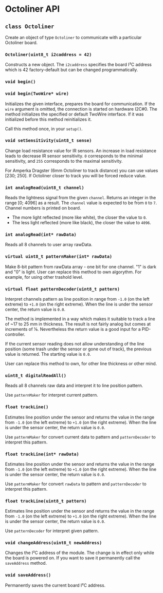 # Octoliner API

## `class Octoliner`

Create an object of type `Octoliner` to communicate with a particular Octoliner board.

### `Octoliner(uint8_t i2caddress = 42)`

Constructs a new object. The `i2caddress` specifies the board I²C address which is 42 factory-default but can be changed programmatically.

### `void begin()`
### `void begin(TwoWire* wire)`

Initializes the given interface, prepares the board for communication. If the `wire` argument is omitted, the connection is started on hardware I2C#0. The method initializes the specified or default TwoWire interface. If it was initialized before this method reinitializes it.

Call this method once, in your `setup()`.

### `void setSensitivity(uint8_t sense)`

Change load resistance value for IR sensors. An increase in load resistance leads to decrease IR sensor sensitivity. 
`0` corresponds to the minimal sensitivity, and `255` corresponds to the maximal sensitivity.

For Amperka Dragster (6mm Octoliner to track distance) you can use values [230; 250]. If Octoliner closer to track you will be forced reduce value.

### `int analogRead(uint8_t channel)`

Reads the lightness signal from the given `channel`. Returns an integer in the range [0; 4096] as a result. The `channel` value is expected to be from `0` to `7`. Channel numbers is printed on board.

- The more light reflected (more like white), the closer the value to `0`.
- The less light reflected (more like black), the closer the value to `4096`.

### `int analogRead(int* rawData)`

Reads all 8 channels to user array rawData.

### `virtual uint8_t patternMaker(int* rawData)`

Make 8-bit pattern from rawData array - one bit for one channel. "1" is dark and "0" is light. User can replace this method to own algorythm. For example, for using other trashold level.

### `virtual float patternDecoder(uint8_t pattern)`

Interpret channels pattern as line position in range from `-1.0` (on the left extreme) to `+1.0` (on the right extreme).
When the line is under the sensor center, the return value is `0.0`.

The method is implemented in a way which makes it suitable to track a line of ~17 to 25 mm in thickness. The result is not fairly analog but comes at increments of ⅛. Nevertheless the return value is a good input for a PID-controller.

If the current sensor reading does not allow understanding of the line position (some trash under the sensor or gone out of track), the previous value is returned. The starting value is `0.0`.

User can replace this method to own, for other line thickness or other mind.

### `uint8_t digitalReadAll()`

Reads all 8 channels raw data and interpret it to line position pattern.

Use `patternMaker` for interpret current pattern.

### `float trackLine()`

Estimates line position under the sensor and returns the value in the range from `-1.0` (on the left extreme) to `+1.0` (on the right extreme). When the line is under the sensor center, the return value is `0.0`.

Use `pattermMaker` for convert current data to pattern and `patternDecoder` to interpret this pattern.

### `float trackLine(int* rawData)`

Estimates line position under the sensor and returns the value in the range from `-1.0` (on the left extreme) to `+1.0` (on the right extreme). When the line is under the sensor center, the return value is `0.0`.

Use `pattermMaker` for convert `rawData` to pattern and `patternDecoder` to interpret this pattern.

### `float trackLine(uint8_t pattern)`

Estimates line position under the sensor and returns the value in the range from `-1.0` (on the left extreme) to `+1.0` (on the right extreme). When the line is under the sensor center, the return value is `0.0`.

Use `patternDecoder` for interpret given pattern.

### `void changeAddress(uint8_t newAddress)`

Changes the I²C address of the module. The change is in effect only while the board is powered on. If you want to save it permanently call the `saveAddress` method.

### `void saveAddress()`

Permanently saves the current board I²C address.
